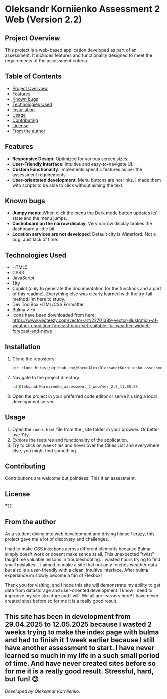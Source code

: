 # Oleksandr Korniienko Assessment 2 Web (Version 2.2)

## Project Overview
This project is a web-based application developed as part of an assessment. It includes features and functionality designed to meet the requirements of the assessment criteria.

## Table of Contents
- [Project Overview](#project-overview)
- [Features](#features)
- [Known bugs](#known-bugs)
- [Technologies Used](#technologies-used)
- [Installation](#installation)
- [Usage](#usage)
- [Contributing](#contributing)
- [License](#license)
- [From the author](#from-the-author)

## Features
- **Responsive Design**: Optimized for various screen sizes.
- **User-Friendly Interface**: Intuitive and easy-to-navigate UI.
- **Custom Functionality**: Implements specific features as per the assessment requirements.
- **User-orientated development**: Menu buttons are not links. I made them with scripts to be able to click without aiming the text.

## Known bugs
- **Jumpy menu**: When click the menu the Dark mode button updates its' state and the menu jumps.
- **Dashoboard on the narrow display**: Very narrow display brakes the dashboard a little bit.
- **Location services are not developed**: Default city is Waterford. Not a bug. Just lack of time.

## Technologies Used
- HTML5
- CSS3
- JavaScript
- 11ty
- Copilot (only to generate the documentation for the functions and a part of this readme). 
    Everything else was clearly learned with the try-fail method.I'm here to study.
- Dev ToolBox HTML/CSS Formatter
- Bulma >:-V
- Icons have been downloaded from here: https://www.vecteezy.com/vector-art/22701389-vector-illustration-of-weather-condition-forecast-icon-set-suitable-for-weather-widget-forecast-and-news

## Installation
1. Clone the repository:
    ```bash
    git clone https://github.com/KorneAlex/OleksandrKorniienko_assessment_2_web.git
    ```
2. Navigate to the project directory:
    ```bash
    cd OleksandrKorniienko_assessment_2_web/ver_2.2_11.05.25
    ```
3. Open the project in your preferred code editor or serve it using a local development server.

## Usage
1. Open the `index.html` file from the _site folder in your browser. Or better use 11ty.
2. Explore the features and functionality of the application.
3. Try to click on week tiles and hover over the Cities List and everywhere else, you might find something.

## Contributing
Contributions are welcome but pointless. This it an assestment.
## License
???

## From the author
As a student diving into web development and driving himself crazy, this project gave me a lot of discovery and challenges.


I had to make CSS injections across different elements because Bulma simply does't work or doesnt make sence at all. This unexpected "twist" taught me valuable lessons in troubleshooting. I wasted hours trying to find small mistakes...
I aimed to make a site that not only fetches weather data but also is a user-friendly with a clean, intuitive interface.
After bulma experiance im slowly become a fan of Flexbox!

Thank you for visiting, and I hope this site will demonstrate my ability to get data from datastorage and user-oriented development. I know I need to improove my site structure and I will. We all are learners here!
I have never created sites before so for me it is a really good result.

This site has been in development from 29.04.2025 to 12.05.2025 because I wasted 2 weeks trying to make the index page with bulma and had to finish it 1 week earlier because I still have another assessment to start. I have never learned so much in my life in a such small period of time.
And have never created sites before so for me it is a really good result.
Stressful, hard, but fun! 😊
---
*Developed by Oleksandr Korniienko.*
